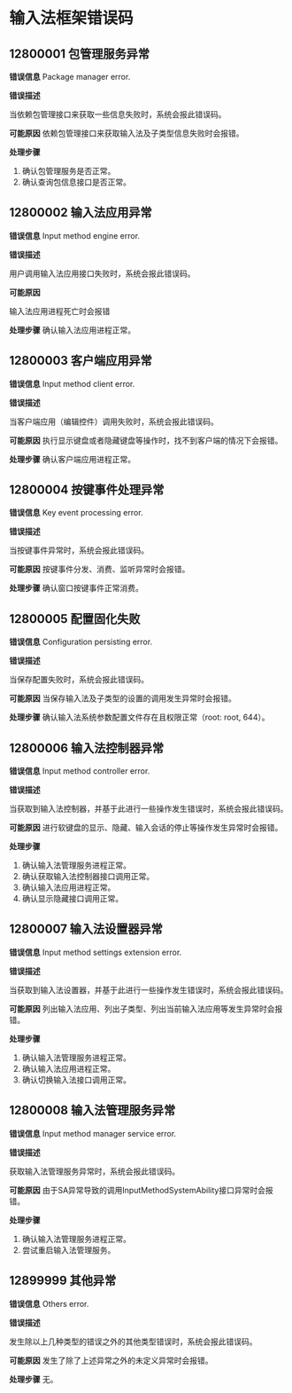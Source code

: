 # 输入法框架错误码

## 12800001 包管理服务异常

**错误信息**
Package manager error.

**错误描述**

当依赖包管理接口来获取一些信息失败时，系统会报此错误码。

**可能原因**
依赖包管理接口来获取输入法及子类型信息失败时会报错。

**处理步骤**

1. 确认包管理服务是否正常。
2. 确认查询包信息接口是否正常。

## 12800002 输入法应用异常

**错误信息**
Input method engine error.

**错误描述**

用户调用输入法应用接口失败时，系统会报此错误码。

**可能原因**

输入法应用进程死亡时会报错

**处理步骤**
确认输入法应用进程正常。

## 12800003 客户端应用异常

**错误信息**
Input method client error.

**错误描述**

当客户端应用（编辑控件）调用失败时，系统会报此错误码。

**可能原因**
执行显示键盘或者隐藏键盘等操作时，找不到客户端的情况下会报错。

**处理步骤**
确认客户端应用进程正常。

## 12800004 按键事件处理异常

**错误信息**
Key event processing error.

**错误描述**

当按键事件异常时，系统会报此错误码。

**可能原因**
按键事件分发、消费、监听异常时会报错。

**处理步骤**
确认窗口按键事件正常消费。

## 12800005 配置固化失败

**错误信息**
Configuration persisting error.

**错误描述**

当保存配置失败时，系统会报此错误码。

**可能原因**
当保存输入法及子类型的设置的调用发生异常时会报错。

**处理步骤**
确认输入法系统参数配置文件存在且权限正常（root: root, 644）。

## 12800006 输入法控制器异常

**错误信息**
Input method controller error.

**错误描述**

当获取到输入法控制器，并基于此进行一些操作发生错误时，系统会报此错误码。

**可能原因**
进行软键盘的显示、隐藏、输入会话的停止等操作发生异常时会报错。

**处理步骤**
1. 确认输入法管理服务进程正常。
2. 确认获取输入法控制器接口调用正常。
3. 确认输入法应用进程正常。
4. 确认显示隐藏接口调用正常。

## 12800007 输入法设置器异常

**错误信息**
Input method settings extension error.

**错误描述**

当获取到输入法设置器，并基于此进行一些操作发生错误时，系统会报此错误码。

**可能原因**
列出输入法应用、列出子类型、列出当前输入法应用等发生异常时会报错。

**处理步骤**

1. 确认输入法管理服务进程正常。
2. 确认输入法应用进程正常。
3. 确认切换输入法接口调用正常。

## 12800008 输入法管理服务异常

**错误信息**
Input method manager service error.

**错误描述**

获取输入法管理服务异常时，系统会报此错误码。

**可能原因**
由于SA异常导致的调用InputMethodSystemAbility接口异常时会报错。

**处理步骤**

1. 确认输入法管理服务进程正常。
2. 尝试重启输入法管理服务。

## 12899999 其他异常

**错误信息**
Others error.

**错误描述**

发生除以上几种类型的错误之外的其他类型错误时，系统会报此错误码。

**可能原因**
发生了除了上述异常之外的未定义异常时会报错。

**处理步骤**
无。